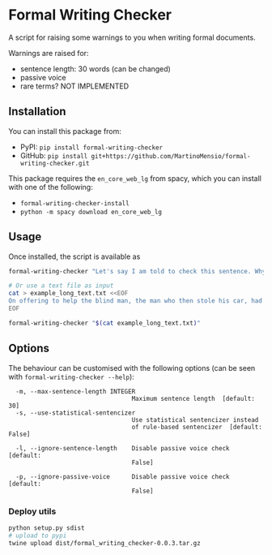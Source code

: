 # Formal Writing Checker

A script for raising some warnings to you when writing formal documents.

Warnings are raised for:

- sentence length: 30 words (can be changed)
- passive voice
- rare terms? NOT IMPLEMENTED


## Installation

You can install this package from:
- PyPI: `pip install formal-writing-checker`
- GitHub: `pip install git+https://github.com/MartinoMensio/formal-writing-checker.git`

This package requires the `en_core_web_lg` from spacy, which you can install with one of the following:
- `formal-writing-checker-install`
- `python -m spacy download en_core_web_lg`

## Usage

Once installed, the script is available as

```bash
formal-writing-checker "Let's say I am told to check this sentence. Why am I using the passive voice anyways?"

# Or use a text file as input
cat > example_long_text.txt <<EOF
On offering to help the blind man, the man who then stole his car, had not, at that precise moment, had any evil intention, quite the contrary, what he did was nothing more than obey those feelings of generosity and altruism which, as everyone knows, are the two best traits of human nature and to be found in much more hardened criminals than this one, a simple car-thief without any hope of advancing in his profession, exploited by the real owners of this enterprise, for it is they who take advantage of the needs of the poor.
EOF

formal-writing-checker "$(cat example_long_text.txt)"
```

## Options

The behaviour can be customised with the following options (can be seen with `formal-writing-checker --help`):

```text
  -m, --max-sentence-length INTEGER
                                  Maximum sentence length  [default: 30]
  -s, --use-statistical-sentencizer
                                  Use statistical sentencizer instead
                                  of rule-based sentencizer  [default: False]

  -l, --ignore-sentence-length    Disable passive voice check  [default:
                                  False]

  -p, --ignore-passive-voice      Disable passive voice check  [default:
                                  False]
```


### Deploy utils
```bash
python setup.py sdist
# upload to pypi
twine upload dist/formal_writing_checker-0.0.3.tar.gz